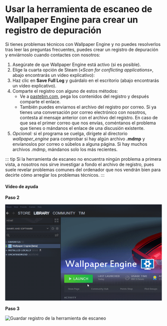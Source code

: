 # Usar la herramienta de escaneo de Wallpaper Engine para crear un registro de depuración

Si tienes problemas técnicos con Wallpaper Engine y no puedes resolverlos tras leer las preguntas frecuentes, puedes crear un registro de depuración y enviárnoslo cuando contactes con nosotros:

1. Asegúrate de que Wallpaper Engine está activo (si es posible).
2. Elige la cuarta opción de Steam (*«Scan for conflicting applications»*, abajo encontrarás un vídeo explicativo):
3. Haz clic en **Save Full Log** y guárdalo en el escritorio (abajo encontrarás un vídeo explicativo).
4. Comparte el registro con alguno de estos métodos:
    * Ve a [pastebin.com](https://pastebin.com/), pega los contenidos del registro y después comparte el enlace.
    * También puedes enviarnos el archivo del registro por correo. Si ya tienes una conversación por correo electrónico con nosotros, contesta al mensaje anterior con el archivo del registro. En caso de que sea el primer correo que nos envías, coméntanos el problema que tienes o mándanos el enlace de una discusión existente.
5. *Opcional:* si el programa se cuelga, dirígete al directorio *wallpaper_engine* para comprobar si hay algún archivo **.mdmp** y envíanoslos por correo o súbelos a alguna página. Si hay muchos archivos .mdmp, mándanos solo los más recientes.

::: tip
Si la herramienta de escaneo no encuentra ningún problema a primera vista, a nosotros nos sirve investigar a fondo el archivo de registro, pues suele revelar problemas comunes del ordenador que nos vendrán bien para decirte cómo arreglar los problemas técnicos.
:::

#### Vídeo de ayuda

**Paso 2**

![Opción Usar herramienta de escaneo](./scantoollaunch.gif)

**Paso 3**

![Guardar registro de la herramienta de escaneo](./scantoolsave.gif)
